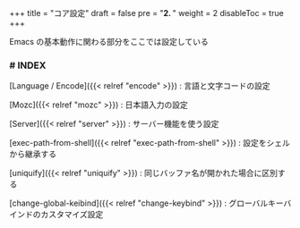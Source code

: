 +++
title = "コア設定"
draft = false
pre = "<b>2. </b>"
weight = 2
disableToc = true
+++

Emacs の基本動作に関わる部分をここでは設定している


### # INDEX

[Language / Encode]({{< relref "encode" >}})
: 言語と文字コードの設定

[Mozc]({{< relref "mozc" >}})
: 日本語入力の設定

[Server]({{< relref "server" >}})
: サーバー機能を使う設定

[exec-path-from-shell]({{< relref "exec-path-from-shell" >}})
: 設定をシェルから継承する

[uniquify]({{< relref "uniquify" >}})
: 同じバッファ名が開かれた場合に区別する

[change-global-keibind]({{< relref "change-keybind" >}})
: グローバルキーバインドのカスタマイズ設定

